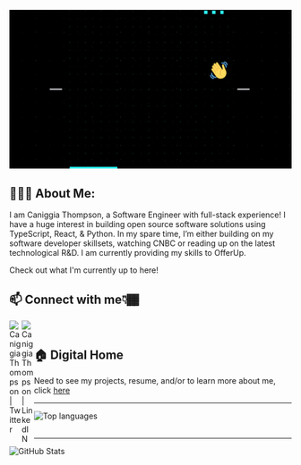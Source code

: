 <!-- Headline -->
<img alt="Header" src="Assets/readme_header.gif"></img>

<!-- Text Under Headline -->
## 👨🏾‍💻 About Me:
I am Caniggia Thompson, a Software Engineer with full-stack experience! I have a huge interest in building open source software solutions using TypeScript, React, & Python. In my spare time, I’m either building on my software developer skillsets, watching CNBC or reading up on the latest technological R&D. I am currently providing my skills to OfferUp. 

Check out what I'm currently up to here!

<!-- Other Links I Want To Share With Viewers -->
## 📫 Connect with me👇🏾 

<a href="https://twitter.com/SKIP_Pharaoh">
  <img align="left" alt="Caniggia Thompson | Twitter" width="22px" src="https://raw.githubusercontent.com/peterthehan/peterthehan/master/assets/twitter.svg" />
</a>
<a href="https://www.linkedin.com/in/skippharaoh/">
  <img align="left" alt="Caniggia Thompson | LinkedIN" width="22px" src="https://raw.githubusercontent.com/peterthehan/peterthehan/master/assets/linkedin.svg" />
</a>
<br/>

<!-- Link To My Main Site -->
## 🏠 Digital Home
Need to see my projects, resume, and/or to learn more about me, click [here](https://www.caniggiathompson.com/)



<hr>
<!-- Most Used Languages Infograph then Tools & Languages -->
<div align="left" >
  <img width="350" src="https://github-readme-stats.vercel.app/api/top-langs/?username=SkipPharaoh&layout=compact&theme=chartreuse-dark" alt="Top languages" />
</div>

<br/>

<hr>

<!-- Statistics -->
<div align="left" >
  <img src="https://github-readme-stats.vercel.app/api?username=skippharaoh&show_icons=true&theme=chartreuse-dark" alt="GitHub Stats" />
</div>

<!--
**SkipPharaoh/SkipPharaoh** is a ✨ _special_ ✨ repository because its `README.md` (this file) appears on your GitHub profile.

Here are some ideas to get you started:

- 🔭 I’m currently working on ...
- 🌱 I’m currently learning ...
- 👯 I’m looking to collaborate on ...
- 🤔 I’m looking for help with ...
- 💬 Ask me about ...
- 📫 How to reach me: ...
- 😄 Pronouns: ...
- ⚡ Fun fact: ...
-->
